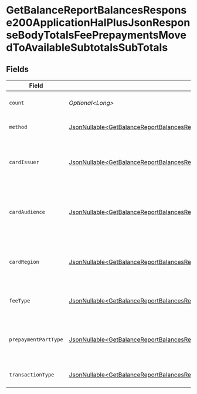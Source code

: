 # GetBalanceReportBalancesResponse200ApplicationHalPlusJsonResponseBodyTotalsFeePrepaymentsMovedToAvailableSubtotalsSubTotals


## Fields

| Field                                                                                                                                                                                                                                                                                                                  | Type                                                                                                                                                                                                                                                                                                                   | Required                                                                                                                                                                                                                                                                                                               | Description                                                                                                                                                                                                                                                                                                            | Example                                                                                                                                                                                                                                                                                                                |
| ---------------------------------------------------------------------------------------------------------------------------------------------------------------------------------------------------------------------------------------------------------------------------------------------------------------------- | ---------------------------------------------------------------------------------------------------------------------------------------------------------------------------------------------------------------------------------------------------------------------------------------------------------------------- | ---------------------------------------------------------------------------------------------------------------------------------------------------------------------------------------------------------------------------------------------------------------------------------------------------------------------- | ---------------------------------------------------------------------------------------------------------------------------------------------------------------------------------------------------------------------------------------------------------------------------------------------------------------------- | ---------------------------------------------------------------------------------------------------------------------------------------------------------------------------------------------------------------------------------------------------------------------------------------------------------------------- |
| `count`                                                                                                                                                                                                                                                                                                                | *Optional\<Long>*                                                                                                                                                                                                                                                                                                      | :heavy_minus_sign:                                                                                                                                                                                                                                                                                                     | Number of transactions of this type                                                                                                                                                                                                                                                                                    | 50                                                                                                                                                                                                                                                                                                                     |
| `method`                                                                                                                                                                                                                                                                                                               | [JsonNullable\<GetBalanceReportBalancesResponse200ApplicationHalPlusJsonResponseBodyTotalsFeePrepaymentsMovedToAvailableSubtotalsMethod>](../../models/operations/GetBalanceReportBalancesResponse200ApplicationHalPlusJsonResponseBodyTotalsFeePrepaymentsMovedToAvailableSubtotalsMethod.md)                         | :heavy_minus_sign:                                                                                                                                                                                                                                                                                                     | Payment type of the transactions                                                                                                                                                                                                                                                                                       | creditcard                                                                                                                                                                                                                                                                                                             |
| `cardIssuer`                                                                                                                                                                                                                                                                                                           | [JsonNullable\<GetBalanceReportBalancesResponse200ApplicationHalPlusJsonResponseBodyTotalsFeePrepaymentsMovedToAvailableSubtotalsCardIssuer>](../../models/operations/GetBalanceReportBalancesResponse200ApplicationHalPlusJsonResponseBodyTotalsFeePrepaymentsMovedToAvailableSubtotalsCardIssuer.md)                 | :heavy_minus_sign:                                                                                                                                                                                                                                                                                                     | In case of payments transactions with card, the card issuer will be available                                                                                                                                                                                                                                          | amex                                                                                                                                                                                                                                                                                                                   |
| `cardAudience`                                                                                                                                                                                                                                                                                                         | [JsonNullable\<GetBalanceReportBalancesResponse200ApplicationHalPlusJsonResponseBodyTotalsFeePrepaymentsMovedToAvailableSubtotalsCardAudience>](../../models/operations/GetBalanceReportBalancesResponse200ApplicationHalPlusJsonResponseBodyTotalsFeePrepaymentsMovedToAvailableSubtotalsCardAudience.md)             | :heavy_minus_sign:                                                                                                                                                                                                                                                                                                     | In case of payments trnsactions with card, the card audience will be available.                                                                                                                                                                                                                                        | other                                                                                                                                                                                                                                                                                                                  |
| `cardRegion`                                                                                                                                                                                                                                                                                                           | [JsonNullable\<GetBalanceReportBalancesResponse200ApplicationHalPlusJsonResponseBodyTotalsFeePrepaymentsMovedToAvailableSubtotalsCardRegion>](../../models/operations/GetBalanceReportBalancesResponse200ApplicationHalPlusJsonResponseBodyTotalsFeePrepaymentsMovedToAvailableSubtotalsCardRegion.md)                 | :heavy_minus_sign:                                                                                                                                                                                                                                                                                                     | In case of payments transactions with card, the card region will be available.                                                                                                                                                                                                                                         | domestic                                                                                                                                                                                                                                                                                                               |
| `feeType`                                                                                                                                                                                                                                                                                                              | [JsonNullable\<GetBalanceReportBalancesResponse200ApplicationHalPlusJsonResponseBodyTotalsFeePrepaymentsMovedToAvailableSubtotalsFeeType>](../../models/operations/GetBalanceReportBalancesResponse200ApplicationHalPlusJsonResponseBodyTotalsFeePrepaymentsMovedToAvailableSubtotalsFeeType.md)                       | :heavy_minus_sign:                                                                                                                                                                                                                                                                                                     | Present when the transaction represents a fee.                                                                                                                                                                                                                                                                         | payment-fee                                                                                                                                                                                                                                                                                                            |
| `prepaymentPartType`                                                                                                                                                                                                                                                                                                   | [JsonNullable\<GetBalanceReportBalancesResponse200ApplicationHalPlusJsonResponseBodyTotalsFeePrepaymentsMovedToAvailableSubtotalsPrepaymentPartType>](../../models/operations/GetBalanceReportBalancesResponse200ApplicationHalPlusJsonResponseBodyTotalsFeePrepaymentsMovedToAvailableSubtotalsPrepaymentPartType.md) | :heavy_minus_sign:                                                                                                                                                                                                                                                                                                     | Prepayment part: fee itself, reimbursement, discount, VAT or rounding compensation.                                                                                                                                                                                                                                    | fee                                                                                                                                                                                                                                                                                                                    |
| `transactionType`                                                                                                                                                                                                                                                                                                      | [JsonNullable\<GetBalanceReportBalancesResponse200ApplicationHalPlusJsonResponseBodyTotalsFeePrepaymentsMovedToAvailableSubtotalsTransactionType>](../../models/operations/GetBalanceReportBalancesResponse200ApplicationHalPlusJsonResponseBodyTotalsFeePrepaymentsMovedToAvailableSubtotalsTransactionType.md)       | :heavy_minus_sign:                                                                                                                                                                                                                                                                                                     | Represents the transaction type                                                                                                                                                                                                                                                                                        | payment                                                                                                                                                                                                                                                                                                                |
